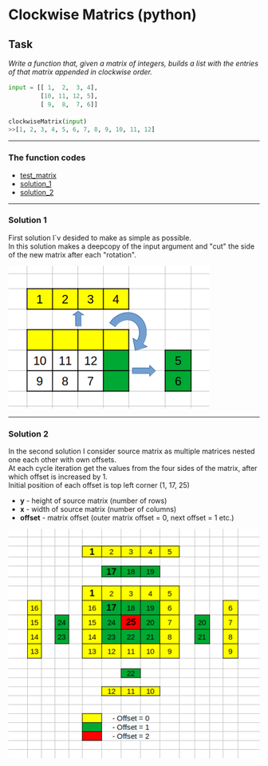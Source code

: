 # Clockwise Matrics (python)

## Task

_Write a function that, given a matrix of integers, builds a list with the entries of that matrix appended in clockwise order._

```python
input = [[ 1,  2,  3, 4],
         [10, 11, 12, 5],
         [ 9,  8,  7, 6]]

clockwiseMatrix(input)
>>[1, 2, 3, 4, 5, 6, 7, 8, 9, 10, 11, 12]
```

---

### The function codes

- [test_matrix](https://github.com/antovk/test-tasks/blob/main/clockwise-matrix/test_matrix.py)
- [solution_1](https://github.com/antovk/test-tasks/blob/main/clockwise-matrix/clockwise_matrix_1.py)
- [solution_2](https://github.com/antovk/test-tasks/blob/main/clockwise-matrix/clockwise_matrix_2.py)

---

### Solution 1

First solution I`v desided to make as simple as possible.\
In this solution makes a deepcopy of the input argument and "cut" the side of the new matrix after each "rotation".

![Untitled](img/cw1.png)

---

### Solution 2

In the second solution I consider source matrix as multiple matrices nested one each other with own offsets.\
At each cycle iteration get the values from the four sides of the matrix, after which offset is increased by 1.\
Initial position of each offset is top left corner (1, 17, 25)

- **y** - height of source matrix (number of rows)
- **x** - width of source matrix (number of columns)
- **offset** - matrix offset (outer matrix offset = 0, next offset = 1 etc.)

![Untitled](img/cw2.png)
